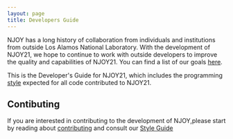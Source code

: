 ```yaml
---
layout: page
title: Developers Guide
---
```

NJOY has a long history of collaboration from individuals and institutions from outside Los Alamos National Laboratory. With the development of NJOY21, we hope to continue to work with outside developers to improve the quality and capabilities of NJOY21. You can find a list of our goals [here](https://njoy.github.io/about/Goals.html).

This is the Developer's Guide for NJOY21, which includes the programming [style](Style/) expected for all code contributed to NJOY21.  

## Contibuting
If you are interested in contributing to the development of NJOY,please start by reading about [contributing](Contributing.html) and consult our [Style Guide](Style/)
